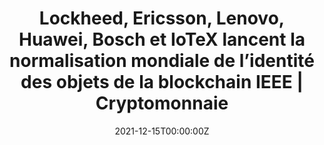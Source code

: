 ---
title: Lockheed, Ericsson, Lenovo, Huawei, Bosch et IoTeX lancent la normalisation mondiale de l’identité des objets de la blockchain IEEE | Cryptomonnaie
tags:
- DID
date: "2021-12-15T00:00:00Z"

# Optional external URL for project (replaces project detail page).
external_link: "https://www.netcost-security.fr/cryptomonnaie/65014/lockheed-ericsson-lenovo-huawei-bosch-et-iotex-lancent-la-normalisation-mondiale-de-lidentite-des-objets-de-la-blockchain-ieee-cryptomonnaie/"
---